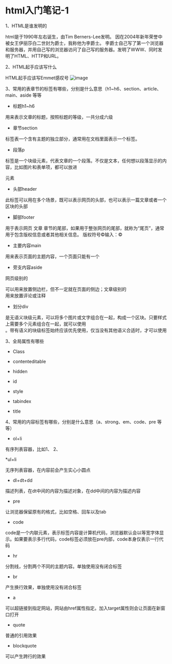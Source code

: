 # html入门笔记-1

1、HTML是谁发明的

html是于1990年左右诞生，由Tim Berners-Lee发明。
因在2004年新年荣誉中被女王伊丽莎白二世封为爵士，我称他为李爵士。
李爵士自己写了第一个浏览器和服务器，并用自己写的浏览器访问了自己写的服务器。发明了WWW、同时发明了HTML、HTTP和URL。

2、HTML起手应该写什么

HTML起手应该写Emmet感叹号
![image](https://user-images.githubusercontent.com/105627819/168988838-23892835-c5d5-43dc-93a1-6b76bdbee079.png)

3、常用的表章节的标签有哪些，分别是什么意思（h1~h6、section、article、main、aside 等等

* 标题h1~h6

用来表示文章的标题，按照标题的等级，一共分成六级

* 章节section

标签表一个含有主题的独立部分，通常用在文档里面表示一个标签。
  
* 段落p
  
<p>标签是一个块级元素，代表文章的一个段落。不仅是文本，任何想以段落显示的内容，比如图片和表单项，都可以放进<p>元素
  
* 头部header

此标签可以用在多个场景，既可以表示网页的头部，也可以表示一篇文章或者一个区块的头部

* 脚部footer
  
用于表示网页 文章 章节的尾部，如果用于整张网页的尾部，就称为“尾页”，通常用于包含版权信息或者其他相关信息。 版权符号©输入：&copy;

* 主要内容main
  
用来表示页面的主题内容，一个页面只能有一个

* 旁支内容aside
  
网页级别的<aside>可以用来放置侧边栏，但不一定就在页面的侧边；文章级别的<aside>用来放置评论或注释

* 划分div
  
<div>是无语义块级元素，可以将多个图片或文字组合在一起，构成一个区块。只要样式上需要多个元素组合在一起，就可以使用<div>。带有语义的块级标签始终应该优先使用，仅当没有其他语义合适时，才可以使用<div>
  
  3、全局属性有哪些
  
* Class

* contenteditable

* hidden
  
* id
  
* style
  
* tabindex
  
* title
  
 4、常用的内容标签有哪些，分别是什么意思（a、strong、em、code、pre 等等）
  * ol+li
  
  有序列表容器，比如1、 2、
  
  *ul+li
  
 无序列表容器，在内容前会产生实心小圆点
  
  * dl+dt+dd
  
  描述列表，在dt中间的内容为描述对象，在dd中间的内容为描述内容
  
  * pre
  
  让浏览器保留原有的格式，比如空格、回车以及tab
  
  * code
  
  code是一个内联元素，表示标签内容是计算机代码，浏览器默认会以等宽字体显示。如果要表示多行代码，code标签必须放在pre内部，code本身仅表示一行代码
  
  * hr
  
  分割线，分割两个不同的主题内容。单独使用没有闭合标签
  
  * br
  
  产生换行效果，单独使用没有闭合标签
  
  * a
  
  可以超链接到指定网站，网站由href属性指定。加入target属性则会让页面在新窗口打开
  
 * quote
  
  普通的引用效果
  
 * blockquote
  
  可以产生跨行的效果
  
